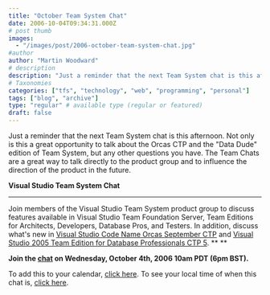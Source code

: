 ```yaml
---
title: "October Team System Chat"
date: 2006-10-04T09:34:31.000Z
# post thumb
images:
  - "/images/post/2006-october-team-system-chat.jpg"
#author
author: "Martin Woodward"
# description
description: "Just a reminder that the next Team System chat is this afternoon."
# Taxonomies
categories: ["tfs", "technology", "web", "programming", "personal"]
tags: ["blog", "archive"]
type: "regular" # available type (regular or featured)
draft: false
---
```

Just a reminder that the next Team System chat is this afternoon.  Not only is this a great opportunity to talk about the Orcas CTP and the "Data Dude" edition of Team System, but any other questions you have.  The Team Chats are a great way to talk directly to the product group and to influence the direction of the product in the future. 

**Visual Studio Team System Chat** 

**** 

Join members of the Visual Studio Team System product group to discuss features available in Visual Studio Team Foundation Server, Team Editions for Architects, Developers, Database Pros, and Testers. In addition, discuss what's new in [Visual Studio Code Name Orcas September CTP](http://www.microsoft.com/downloads/details.aspx?FamilyID=82243606-d16d-445c-8949-9ee8c10cda2e&DisplayLang=en) and [Visual Studio 2005 Team Edition for Database Professionals CTP 5](http://www.microsoft.com/downloads/details.aspx?familyid=4014554E-903A-4A62-B429-2B027321C32D&displaylang=en). ** ** 

**Join the [chat](http://msdn.microsoft.com/chats) on Wednesday, October 4th, 2006 10am PDT (6pm BST).** 

To add this to your calendar, [click here](http://msdn.microsoft.com/chats/outlook_reminders/06_1004_MSDN_VSTS.ics).
To see your local time of when this chat is, [click here](http://www.timeanddate.com/worldclock/fixedtime.html?year=2006&month=10&day=4&hour=10&min=0&sec=0&p1=234).